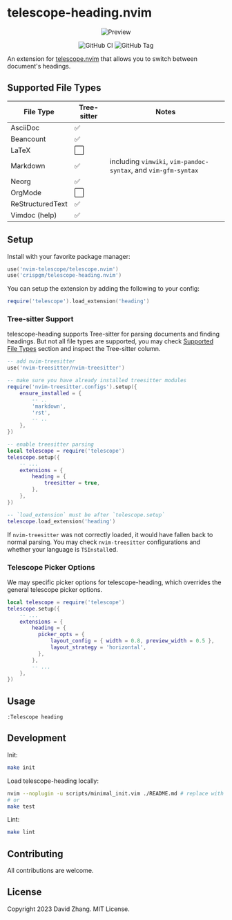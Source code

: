 # telescope-heading.nvim

<p align="center">
  <img alt="Preview" src="https://i.imgur.com/LMdp3Cf.gif" />
</p>

<p align="center">
  <img alt="GitHub CI" src="https://github.com/crispgm/telescope-heading.nvim/actions/workflows/ci.yml/badge.svg" />
  <img alt="GitHub Tag" src="https://img.shields.io/github/v/tag/crispgm/telescope-heading.nvim" />
</p>

An extension for [telescope.nvim](https://github.com/nvim-telescope/telescope.nvim) that allows you to switch between document's headings.

## Supported File Types

| File Type        | Tree-sitter | Notes                                                          |
| ---------------- | ----------- | -------------------------------------------------------------- |
| AsciiDoc         | ✅          |                                                                |
| Beancount        | ✅          |                                                                |
| LaTeX            | ⬜          |                                                                |
| Markdown         | ✅          | including `vimwiki`, `vim-pandoc-syntax`, and `vim-gfm-syntax` |
| Neorg            | ✅          |                                                                |
| OrgMode          | ⬜          |                                                                |
| ReStructuredText | ✅          |                                                                |
| Vimdoc (help)    | ✅          |                                                                |

## Setup

Install with your favorite package manager:

```lua
use('nvim-telescope/telescope.nvim')
use('crispgm/telescope-heading.nvim')
```

You can setup the extension by adding the following to your config:

```lua
require('telescope').load_extension('heading')
```

### Tree-sitter Support

telescope-heading supports Tree-sitter for parsing documents and finding headings. But not all file types are supported, you may check [Supported File Types](#supported-file-types) section and inspect the Tree-sitter column.
```lua
-- add nvim-treesitter
use('nvim-treesitter/nvim-treesitter')

-- make sure you have already installed treesitter modules
require('nvim-treesitter.configs').setup({
    ensure_installed = {
        -- ..
        'markdown',
        'rst',
        -- ..
    },
})

-- enable treesitter parsing
local telescope = require('telescope')
telescope.setup({
    -- ...
    extensions = {
        heading = {
            treesitter = true,
        },
    },
})

-- `load_extension` must be after `telescope.setup`
telescope.load_extension('heading')
```

If `nvim-treesitter` was not correctly loaded, it would have fallen back to normal parsing. You may check `nvim-treesitter` configurations and whether your language is `TSInstall`ed.

### Telescope Picker Options

We may specific picker options for telescope-heading, which overrides the general telescope picker options.

```lua
local telescope = require('telescope')
telescope.setup({
    -- ...
    extensions = {
        heading = {
          picker_opts = {
              layout_config = { width = 0.8, preview_width = 0.5 },
              layout_strategy = 'horizontal',
          },
        },
        -- ...
    },
})
```

## Usage

```viml
:Telescope heading
```

## Development

Init:

```bash
make init
```

Load telescope-heading locally:

```bash
nvim --noplugin -u scripts/minimal_init.vim ./README.md # replace with /path/to/testfile
# or
make test
```

Lint:

```bash
make lint
```

## Contributing

All contributions are welcome.

## License

Copyright 2023 David Zhang. MIT License.
